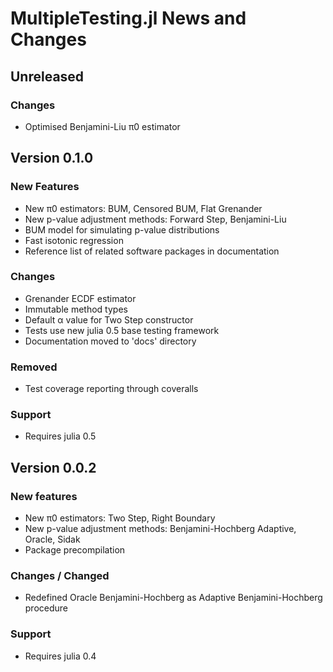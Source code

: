 # MultipleTesting.jl News and Changes

## Unreleased

### Changes

- Optimised Benjamini-Liu π0 estimator


## Version 0.1.0

### New Features

- New π0 estimators: BUM, Censored BUM, Flat Grenander
- New p-value adjustment methods: Forward Step, Benjamini-Liu
- BUM model for simulating p-value distributions
- Fast isotonic regression
- Reference list of related software packages in documentation


### Changes

- Grenander ECDF estimator
- Immutable method types
- Default α value for Two Step constructor
- Tests use new julia 0.5 base testing framework
- Documentation moved to 'docs' directory


### Removed

- Test coverage reporting through coveralls


### Support

- Requires julia 0.5


## Version 0.0.2


### New features

- New π0 estimators: Two Step, Right Boundary
- New p-value adjustment methods: Benjamini-Hochberg Adaptive, Oracle, Sidak
- Package precompilation


### Changes / Changed

- Redefined Oracle Benjamini-Hochberg as Adaptive Benjamini-Hochberg procedure


### Support

- Requires julia 0.4

